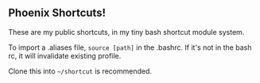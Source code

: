 ## Phoenix Shortcuts!

These are my public shortcuts, in my tiny bash shortcut module system.

To import a .aliases file, `source [path]` in the .bashrc. If it's not in the
bash rc, it will invalidate existing profile.

Clone this into `~/shortcut` is recommended.
